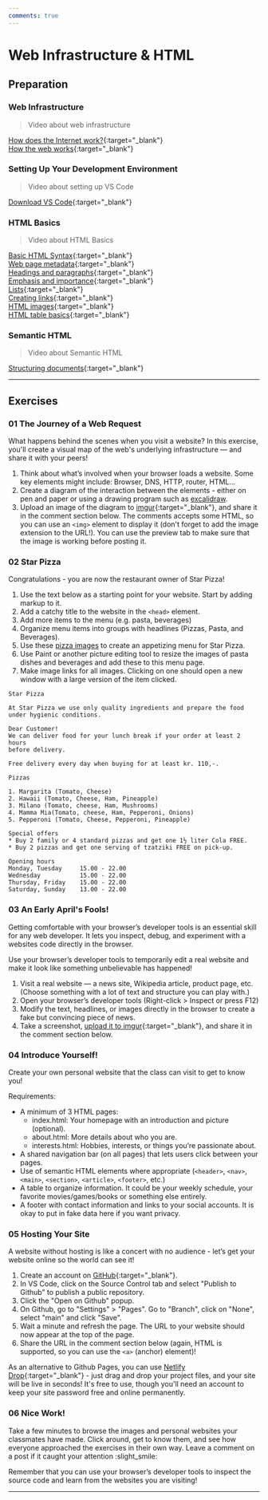 ```yaml
---
comments: true
---
```


# Web Infrastructure & HTML

## Preparation

### Web Infrastructure

> Video about web infrastructure

[How does the Internet work?](https://developer.mozilla.org/en-US/docs/Learn_web_development/Howto/Web_mechanics/How_does_the_Internet_work){:target="\_blank"} <br>
[How the web works](https://developer.mozilla.org/en-US/docs/Learn_web_development/Getting_started/Web_standards/How_the_web_works){:target="\_blank"} <br>

### Setting Up Your Development Environment

> Video about setting up VS Code

[Download VS Code](https://code.visualstudio.com/){:target="\_blank"}

### HTML Basics

> Video about HTML Basics

[Basic HTML Syntax](https://developer.mozilla.org/en-US/docs/Learn_web_development/Core/Structuring_content/Basic_HTML_syntax){:target="\_blank"} <br>
[Web page metadata](https://developer.mozilla.org/en-US/docs/Learn_web_development/Core/Structuring_content/Webpage_metadata){:target="\_blank"} <br>
[Headings and paragraphs](https://developer.mozilla.org/en-US/docs/Learn_web_development/Core/Structuring_content/Headings_and_paragraphs){:target="\_blank"} <br>
[Emphasis and importance](https://developer.mozilla.org/en-US/docs/Learn_web_development/Core/Structuring_content/Emphasis_and_importance){:target="\_blank"} <br>
[Lists](https://developer.mozilla.org/en-US/docs/Learn_web_development/Core/Structuring_content/Lists){:target="\_blank"} <br>
[Creating links](https://developer.mozilla.org/en-US/docs/Learn_web_development/Core/Structuring_content/Creating_links){:target="\_blank"} <br>
[HTML images](https://developer.mozilla.org/en-US/docs/Learn_web_development/Core/Structuring_content/HTML_images){:target="\_blank"} <br>
[HTML table basics](https://developer.mozilla.org/en-US/docs/Learn_web_development/Core/Structuring_content/HTML_table_basics){:target="\_blank"} <br>

### Semantic HTML

> Video about Semantic HTML

[Structuring documents](https://developer.mozilla.org/en-US/docs/Learn_web_development/Core/Structuring_content/Structuring_documents){:target="\_blank"} <br>

---

## Exercises

### 01 The Journey of a Web Request

What happens behind the scenes when you visit a website? In this exercise, you'll create a visual map of the web's underlying infrastructure — and share it with your peers!

1. Think about what’s involved when your browser loads a website. Some key elements might include: Browser, DNS, HTTP, router, HTML...
2. Create a diagram of the interaction between the elements - either on pen and paper or using a drawing program such as [excalidraw](https://excalidraw.com/).
3. Upload an image of the diagram to [imgur](https://imgur.com/upload){:target="\_blank"}, and share it in the comment section below. The comments accepts some HTML, so you can use an `<img>` element to display it (don't forget to add the image extension to the URL!). You can use the preview tab to make sure that the image is working before posting it.

### 02 Star Pizza

Congratulations - you are now the restaurant owner of Star Pizza!

1. Use the text below as a starting point for your website. Start by adding markup to it.
2. Add a catchy title to the website in the `<head>` element.
3. Add more items to the menu (e.g. pasta, beverages)
4. Organize menu items into groups with headlines (Pizzas, Pasta, and Beverages).
5. Use these [pizza images](https://github.com/KasperKnop/WEB1/raw/refs/heads/main/resources/star-pizza-images.zip) to create an appetizing menu for Star Pizza.
6. Use Paint or another picture editing tool to resize the images of pasta dishes and beverages and add these to this menu page.
7. Make image links for all images. Clicking on one should open a new window with a large version of the item clicked.

```
Star Pizza

At Star Pizza we use only quality ingredients and prepare the food
under hygienic conditions.

Dear Customer!
We can deliver food for your lunch break if your order at least 2 hours
before delivery.

Free delivery every day when buying for at least kr. 110,-.

Pizzas

1. Margarita (Tomato, Cheese)
2. Hawaii (Tomato, Cheese, Ham, Pineapple)
3. Milano (Tomato, cheese, Ham, Mushrooms)
4. Mamma Mia(Tomato, cheese, Ham, Pepperoni, Onions)
5. Pepperoni (Tomato, Cheese, Pepperoni, Pineapple)

Special offers
* Buy 2 family or 4 standard pizzas and get one 1½ liter Cola FREE.
* Buy 2 pizzas and get one serving of tzatziki FREE on pick-up.

Opening hours
Monday, Tuesday     15.00 - 22.00
Wednesday           15.00 - 22.00
Thursday, Friday    15.00 - 22.00
Saturday, Sunday    13.00 - 22.00
```

### 03 An Early April's Fools!

Getting comfortable with your browser’s developer tools is an essential skill for any web developer. It lets you inspect, debug, and experiment with a websites code directly in the browser.

Use your browser’s developer tools to temporarily edit a real website and make it look like something unbelievable has happened!

1. Visit a real website — a news site, Wikipedia article, product page, etc. (Choose something with a lot of text and structure you can play with.)
2. Open your browser’s developer tools (Right-click > Inspect or press F12)
3. Modify the text, headlines, or images directly in the browser to create a fake but convincing piece of news.
4. Take a screenshot, [upload it to imgur](https://imgur.com/upload){:target="\_blank"}, and share it in the comment section below.

### 04 Introduce Yourself!

Create your own personal website that the class can visit to get to know you!

Requirements:

-   A minimum of 3 HTML pages:
    -   index.html: Your homepage with an introduction and picture (optional).
    -   about.html: More details about who you are.
    -   interests.html: Hobbies, interests, or things you’re passionate about.
-   A shared navigation bar (on all pages) that lets users click between your pages.
-   Use of semantic HTML elements where appropriate (`<header>`, `<nav>`, `<main>`, `<section>`, `<article>`, `<footer>`, etc.)
-   A table to organize information. It could be your weekly schedule, your favorite movies/games/books or something else entirely.
-   A footer with contact information and links to your social accounts. It is okay to put in fake data here if you want privacy.

### 05 Hosting Your Site

A website without hosting is like a concert with no audience - let’s get your website online so the world can see it!

1. Create an account on [GitHub](https://github.com/signup){:target="\_blank"}.
2. In VS Code, click on the Source Control tab and select "Publish to Github" to publish a public repository.
3. Click the "Open on Github" popup.
4. On Github, go to "Settings" > "Pages". Go to "Branch", click on "None", select "main" and click "Save".
5. Wait a minute and refresh the page. The URL to your website should now appear at the top of the page.
6. Share the URL in the comment section below (again, HTML is supported, so you can use the `<a>` (anchor) element)!

As an alternative to Github Pages, you can use [Netlify Drop](https://app.netlify.com/drop){:target="\_blank"} - just drag and drop your project files, and your site will be live in seconds! It's free to use, though you'll need an account to keep your site password free and online permanently.

### 06 Nice Work!

Take a few minutes to browse the images and personal websites your classmates have made. Click around, get to know them, and see how everyone approached the exercises in their own way. Leave a comment on a post if it caught your attention :slight_smile:

Remember that you can use your browser’s developer tools to inspect the source code and learn from the websites you are visiting!

---

